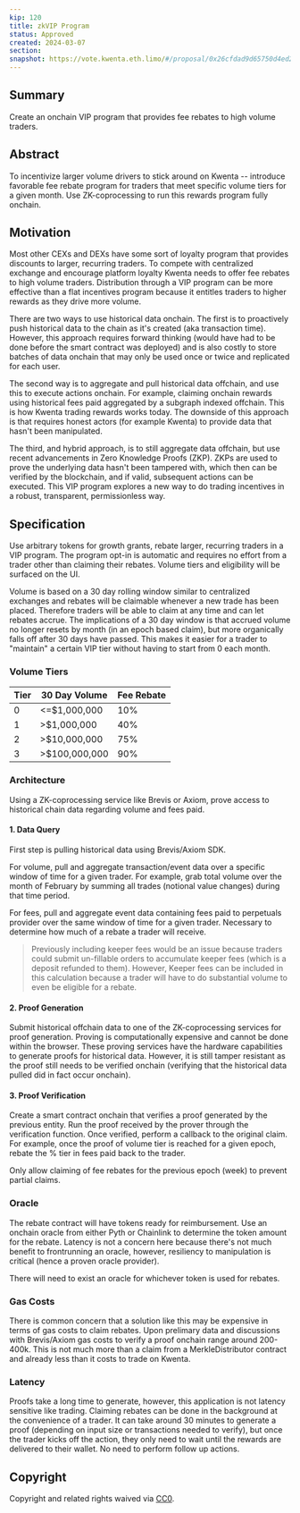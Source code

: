 ```yaml
---
kip: 120
title: zkVIP Program
status: Approved
created: 2024-03-07
section: 
snapshot: https://vote.kwenta.eth.limo/#/proposal/0x26cfdad9d65750d4ed237b625908eb2e5bf3ef115394547d05a7b0b0d7e06332
---
```


## Summary
Create an onchain VIP program that provides fee rebates to high volume traders.
## Abstract
To incentivize larger volume drivers to stick around on Kwenta -- introduce favorable fee rebate program for traders that meet specific volume tiers for a given month. Use ZK-coprocessing to run this rewards program fully onchain.
## Motivation
Most other CEXs and DEXs have some sort of loyalty program that provides discounts to larger, recurring traders. To compete with centralized exchange and encourage platform loyalty Kwenta needs to offer fee rebates to high volume traders. Distribution through a VIP program can be more effective than a flat incentives program because it entitles traders to higher rewards as they drive more volume. 

There are two ways to use historical data onchain. The first is to proactively push historical data to the chain as it's created (aka transaction time). However, this approach requires forward thinking (would have had to be done before the smart contract was deployed) and is also costly to store batches of data onchain that may only be used once or twice and replicated for each user. 

The second way is to aggregate and pull historical data offchain, and use this to execute actions onchain. For example, claiming onchain rewards using historical fees paid aggregated by a subgraph indexed offchain. This is how Kwenta trading rewards works today. The downside of this approach is that requires honest actors (for example Kwenta) to provide data that hasn't been manipulated. 

The third, and hybrid approach, is to still aggregate data offchain, but use recent advancements in Zero Knowledge Proofs (ZKP). ZKPs are used to prove the underlying data hasn't been tampered with, which then can be verified by the blockchain, and if valid, subsequent actions can be executed. This VIP program explores a new way to do trading incentives in a robust, transparent, permissionless way. 
## Specification
Use arbitrary tokens for growth grants, rebate larger, recurring traders in a VIP program. The program opt-in is automatic and requires no effort from a trader other than claiming their rebates. Volume tiers and eligibility will be surfaced on the UI.

Volume is based on a 30 day rolling window similar to centralized exchanges and rebates will be claimable whenever a new trade has been placed. Therefore traders will be able to claim at any time and can let rebates accrue. The implications of a 30 day window is that accrued volume no longer resets by month (in an epoch based claim), but more organically falls off after 30 days have passed. This makes it easier for a trader to "maintain" a certain VIP tier without having to start from 0 each month. 

### Volume Tiers
| Tier | 30 Day Volume | Fee Rebate |
| ---- | ---- | ---- |
| 0 | <=$1,000,000 | 10% |
| 1 | >$1,000,000 | 40% |
| 2 | >$10,000,000 | 75% |
| 3 | >$100,000,000 | 90% |
### Architecture
Using a ZK-coprocessing service like Brevis or Axiom, prove access to historical chain data regarding volume and fees paid.
#### 1. Data Query
First step is pulling historical data using Brevis/Axiom SDK.

For volume, pull and aggregate transaction/event data over a specific window of time for a given trader. For example, grab total volume over the month of February by summing all trades (notional value changes) during that time period.

For fees, pull and aggregate event data containing fees paid to perpetuals provider over the same window of time for a given trader. Necessary to determine how much of a rebate a trader will receive. 

> Previously including keeper fees would be an issue because traders could submit un-fillable orders to accumulate keeper fees (which is a deposit refunded to them). However, Keeper fees can be included in this calculation because a trader will have to do substantial volume to even be eligible for a rebate.
#### 2. Proof Generation
Submit historical offchain data to one of the ZK-coprocessing services for proof generation. Proving is computationally expensive and cannot be done within the browser. These proving services have the hardware capabilities to generate proofs for historical data. However, it is still tamper resistant as the proof still needs to be verified onchain (verifying that the historical data pulled did in fact occur onchain).
#### 3. Proof Verification
Create a smart contract onchain that verifies a proof generated by the previous entity. Run the proof received by the prover through the verification function. Once verified, perform a callback to the original claim. For example, once the proof of volume tier is reached for a given epoch, rebate the % tier in fees paid back to the trader.

Only allow claiming of fee rebates for the previous epoch (week) to prevent partial claims.
### Oracle
The rebate contract will have tokens ready for reimbursement. Use an onchain oracle from either Pyth or Chainlink to determine the token amount for the rebate. Latency is not a concern here because there's not much benefit to frontrunning an oracle, however, resiliency to manipulation is critical (hence a proven oracle provider).

There will need to exist an oracle for whichever token is used for rebates.

### Gas Costs
There is common concern that a solution like this may be expensive in terms of gas costs to claim rebates. Upon prelimary data and discussions with Brevis/Axiom gas costs to verify a proof onchain range around 200-400k. This is not much more than a claim from a MerkleDistributor contract and already less than it costs to trade on Kwenta.

### Latency
Proofs take a long time to generate, however, this application is not latency sensitive like trading. Claiming rebates can be done in the background at the convenience of a trader. It can take around 30 minutes to generate a proof (depending on input size or transactions needed to verify), but once the trader kicks off the action, they only need to wait until the rewards are delivered to their wallet. No need to perform follow up actions.

## Copyright

Copyright and related rights waived via [CC0](https://creativecommons.org/publicdomain/zero/1.0/).
